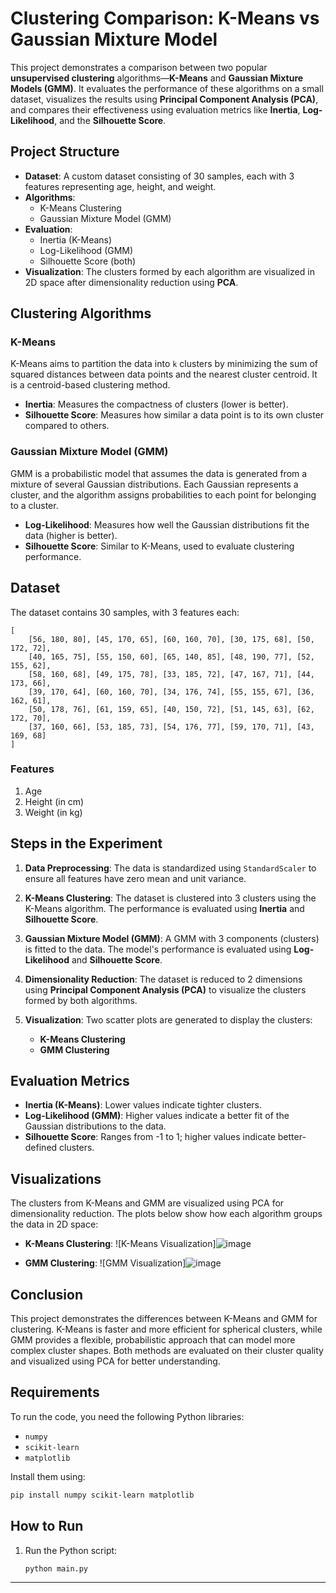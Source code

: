 # Clustering Comparison: K-Means vs Gaussian Mixture Model

This project demonstrates a comparison between two popular **unsupervised clustering** algorithms—**K-Means** and **Gaussian Mixture Models (GMM)**. It evaluates the performance of these algorithms on a small dataset, visualizes the results using **Principal Component Analysis (PCA)**, and compares their effectiveness using evaluation metrics like **Inertia**, **Log-Likelihood**, and the **Silhouette Score**.

## Project Structure

- **Dataset**: A custom dataset consisting of 30 samples, each with 3 features representing age, height, and weight.
- **Algorithms**: 
  - K-Means Clustering
  - Gaussian Mixture Model (GMM)
- **Evaluation**: 
  - Inertia (K-Means)
  - Log-Likelihood (GMM)
  - Silhouette Score (both)
- **Visualization**: The clusters formed by each algorithm are visualized in 2D space after dimensionality reduction using **PCA**.

## Clustering Algorithms

### K-Means
K-Means aims to partition the data into `k` clusters by minimizing the sum of squared distances between data points and the nearest cluster centroid. It is a centroid-based clustering method.

- **Inertia**: Measures the compactness of clusters (lower is better).
- **Silhouette Score**: Measures how similar a data point is to its own cluster compared to others.

### Gaussian Mixture Model (GMM)
GMM is a probabilistic model that assumes the data is generated from a mixture of several Gaussian distributions. Each Gaussian represents a cluster, and the algorithm assigns probabilities to each point for belonging to a cluster.

- **Log-Likelihood**: Measures how well the Gaussian distributions fit the data (higher is better).
- **Silhouette Score**: Similar to K-Means, used to evaluate clustering performance.

## Dataset

The dataset contains 30 samples, with 3 features each:

```
[
    [56, 180, 80], [45, 170, 65], [60, 160, 70], [30, 175, 68], [50, 172, 72],
    [40, 165, 75], [55, 150, 60], [65, 140, 85], [48, 190, 77], [52, 155, 62],
    [58, 160, 68], [49, 175, 78], [33, 185, 72], [47, 167, 71], [44, 173, 66],
    [39, 170, 64], [60, 160, 70], [34, 176, 74], [55, 155, 67], [36, 162, 61],
    [50, 178, 76], [61, 159, 65], [40, 150, 72], [51, 145, 63], [62, 172, 70],
    [37, 160, 66], [53, 185, 73], [54, 176, 77], [59, 170, 71], [43, 169, 68]
]
```

### Features
1. Age
2. Height (in cm)
3. Weight (in kg)

## Steps in the Experiment

1. **Data Preprocessing**: The data is standardized using `StandardScaler` to ensure all features have zero mean and unit variance.
   
2. **K-Means Clustering**: The dataset is clustered into 3 clusters using the K-Means algorithm. The performance is evaluated using **Inertia** and **Silhouette Score**.

3. **Gaussian Mixture Model (GMM)**: A GMM with 3 components (clusters) is fitted to the data. The model's performance is evaluated using **Log-Likelihood** and **Silhouette Score**.

4. **Dimensionality Reduction**: The dataset is reduced to 2 dimensions using **Principal Component Analysis (PCA)** to visualize the clusters formed by both algorithms.

5. **Visualization**: Two scatter plots are generated to display the clusters:
    - **K-Means Clustering**
    - **GMM Clustering**

## Evaluation Metrics

- **Inertia (K-Means)**: Lower values indicate tighter clusters.
- **Log-Likelihood (GMM)**: Higher values indicate a better fit of the Gaussian distributions to the data.
- **Silhouette Score**: Ranges from -1 to 1; higher values indicate better-defined clusters.

## Visualizations

The clusters from K-Means and GMM are visualized using PCA for dimensionality reduction. The plots below show how each algorithm groups the data in 2D space:

- **K-Means Clustering**: 
  ![K-Means Visualization]![image](https://github.com/user-attachments/assets/fcc1044f-5440-4f81-8543-d142c84f9653)

  
- **GMM Clustering**: 
  ![GMM Visualization]![image](https://github.com/user-attachments/assets/3821e719-2496-4fbd-85fd-67df0b621610)


## Conclusion

This project demonstrates the differences between K-Means and GMM for clustering. K-Means is faster and more efficient for spherical clusters, while GMM provides a flexible, probabilistic approach that can model more complex cluster shapes. Both methods are evaluated on their cluster quality and visualized using PCA for better understanding.

## Requirements

To run the code, you need the following Python libraries:
- `numpy`
- `scikit-learn`
- `matplotlib`

Install them using:
```bash
pip install numpy scikit-learn matplotlib
```

## How to Run

1. Run the Python script:
   ```bash
   python main.py
   ```

---
